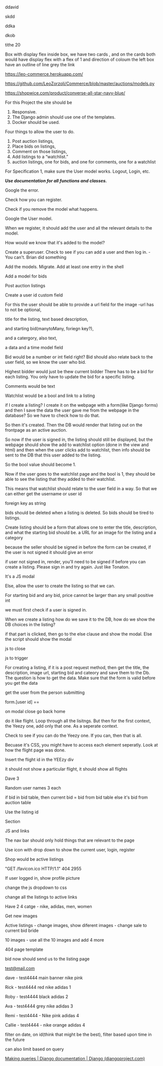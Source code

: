 ddavid

skdd

ddka

dkob

tithe 20

Box with display flex
inside box, we have two cards , and on the cards both would have display flex with a flex of 1 and direction of coloum
the left box have an outline of line grey
the link 

https://leo-commerce.herokuapp.com/

https://github.com/LeoZorzoli/Commerce/blob/master/auctions/models.py

https://shopwice.com/product/converse-all-star-navy-blue/



For this Project the site should be 

1. Responsive.
2. The Django admin should use one of the templates.
3. Docker should be used. 

Four things to allow the user to do. 

1. Post auction listings, 
2. Place bids on listings, 
3. Comment on those listings, 
4. Add listings to a “watchlist.”
5. auction listings, one for bids, and one for comments, one for a watchlist

For Specification 1, make sure the User model works. Logout, Login, etc. 

***Use documentation for all functions and classes.***

Google the error. 

Check how you can register. 

Check if you remove the model what happens.

Google the User model. 

When we register, it should add the user and all the relevant details to the model. 

How would we know that it's added to the model?



Create a superuser. Check to see if you can add a user and then log in. - You can't. Brian did something

Add the models. Migrate. Add at least one entry in the shell

Add a model for bids



Post auction listings



Create a user id custom field 

For this the user should be able to provide a url field for the image -url has to not be optional, 

title for the listing,
text based description,

 and starting bid(manytoMany, foriegn key?), 

and a catergory, also text, 

a data and a time model field 



Bid would be a number or int field right? Bid should also relate back to the user field, so we know the user who bid. 

Highest bidder would just be thew current bidder There has to be a bid for each listing. You only have to update the bid for a specific listing. 

Comments would be text



Watchlist would be a bool and link to a listing



if I create a listing? I create it on the webpage with a form(like Django forms) and then I save the data the user gave me from the webpage in the database? So we have to check how to do that.



So then it's created. Then the DB would render that listing out on the frontpage as an active auction. 



So now if the user is signed in, the listing should still be displayed, but the webpage should show the add to watchlist option (done in the view and html) and then when the user clicks add to watchlist, then info should be sent to the DB that this user added to the listing. 

So the bool value should become 1. 

Now if the user goes to the watchlist page and the bool is 1, they should be able to see the listing that they added to their watchlist.

This means that watchlist should relate to the user field in a way. So that we can either get the username or user id

foreign key as string



bids should be deleted when a listing is deleted. So bids should be tired to listings. 

Create listing should be a form that allows one to enter the title, description, and what the starting bid should be.  a URL for an image for the listing and a category 

because the seller should be signed in before the form can be created, if the user is not signed it should give an error



if user not signed in, render, you'll need to be signed if before you can create a listing. Please sign in and try again. Just like Tonaton.

It's a JS modal

Else, allow the user to create the listing so that we can. 

For starting bid and any bid, price cannot be larger than any small positive int



we must first check if a user is signed in.



When we create a listing how do we save it to the DB, how do we show the DB choices in the listing? 



if that part is clicked, then go to the else clause and show the modal. Else the script should show the modal

js to close

js to trigger



For creating a listing, if it is a post request method, then get the title, the description, image url, starting bid and cateory and save them to the Db. The question is how to get the data. Make sure that the form is valid before you get the data

get the user from the person submitting 

form.[user id] == 



on modal close go back home



do it like flight. Loop through all the lisitngs. But then for the first context, the Yeezy one, add only that one. As a seperate context. 



Check to see if you can do the Yeezy one. If you can, then that is all. 

Becuase it's CSS, you might have to access each element seperatly. Look at how the flight page was done. 



Insert the flight id in the YEEzy div



it should not show a particular flight, it should show all flights



Dave 3

Random user names 3 each

if bid in bid table, then current bid = bid from bid table else it's bid from auction table

Use the listing id

Section

JS and links



The nav bar should only hold things that are relevant to the page

Use icon with drop down to show the current user, login, register

Shop would be active listings

"GET /favicon.ico HTTP/1.1" 404 2955

If user logged in, show profile picture



change the js dropdown to css



change all the listings to active links

Have 2 4 catge - nike, adidas, men, women

Get new images



Active listings - change images, show diferent images - change sale to current bid bride

10 images - use all the 10 images and add 4 more

404 page template

bid now should send us to the listing page

test@mail.com

dave - test4444 main banner nike pink

Rick - test4444 red nike adidas 1

Roby - test4444 black adidas 2

Ava - test4444 grey nike adidas 3

Remi - test4444 - Nike pink adidas 4

Callie - test4444 - nike orange adidas 4



filter on date, on id(think that might be the best), 
filter based upon time in the future 

can also limit based on query 

[Making queries | Django documentation | Django (djangoproject.com)](https://docs.djangoproject.com/en/3.2/topics/db/queries/)
